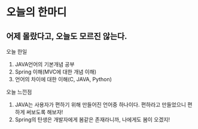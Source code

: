 # 오늘의 한마디
## 어제 몰랐다고, 오늘도 모르진 않는다.

오늘 한일
1. JAVA언어의 기본개념 공부
2. Spring 이해(MVC에 대한 개념 이해)
3. 언어의 차이에 대한 이해(C, JAVA, Python)


오늘 느낀점
1. JAVA는 사용자가 편하기 위해 만들어진 언어중 하나이다. 편하라고 만들었으니 편하게 써보도록 해보자!
2. Spring의 탄생은 개발자에게 봄같은 존재라니까, 나에게도 봄이 오겠지!
